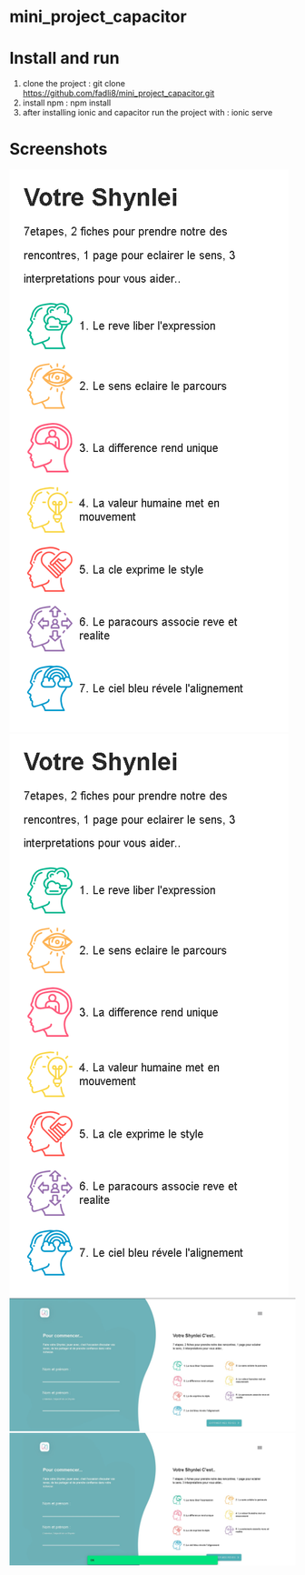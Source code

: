 # mini_project_capacitor

# Install and run
1. clone the project : git clone https://github.com/fadli8/mini_project_capacitor.git
2. install npm : npm install
3. after installing ionic and capacitor run the project with : ionic serve

# Screenshots
![mobile pic.](https://github.com/fadli8/mini_project_capacitor/blob/master/src/assets/images/localhost_8100_home(redmi%209).png?raw=true)
![mobile pic after clic.](https://github.com/fadli8/mini_project_capacitor/blob/master/src/assets/images/localhost_8100_home(redmi%209).png?raw=true)
![web pic.](https://github.com/fadli8/mini_project_capacitor/blob/master/src/assets/images/Screenshot%202023-08-17%20024341.jpg?raw=true)
![web pic after clic.](https://github.com/fadli8/mini_project_capacitor/blob/master/src/assets/images/Screenshot%202023-08-17%20025251.jpg?raw=true)
